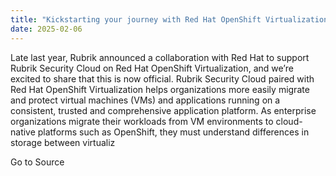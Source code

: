 ```yaml
---
title: "Kickstarting your journey with Red Hat OpenShift Virtualization and Rubrik"
date: 2025-02-06
---
```


Late last year, Rubrik announced a collaboration with Red Hat to support Rubrik Security Cloud on Red Hat OpenShift Virtualization, and we’re excited to share that this is now official. Rubrik Security Cloud paired with Red Hat OpenShift Virtualization helps organizations more easily migrate and protect virtual machines (VMs) and applications running on a consistent, trusted and comprehensive application platform. As enterprise organizations migrate their workloads from VM environments to cloud-native platforms such as OpenShift, they must understand differences in storage between virtualiz

Go to Source
